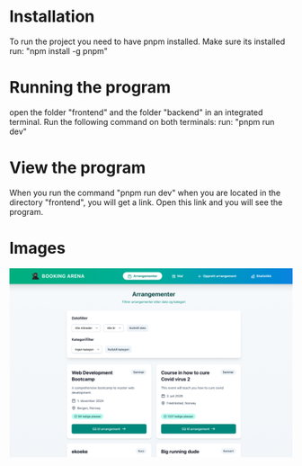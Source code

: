 # Installation

To run the project you need to have pnpm installed. Make sure its installed 
run: "npm install -g pnpm"


# Running the program

open the folder "frontend" and the folder "backend" in an integrated terminal. Run the following command on both terminals:
run: "pnpm run dev"

# View the program

When you run the command "pnpm run dev" when you are located in the directory "frontend", you will get a link. Open this link and you will see the program.

# Images

![home-page](images/homepage_arena.png)